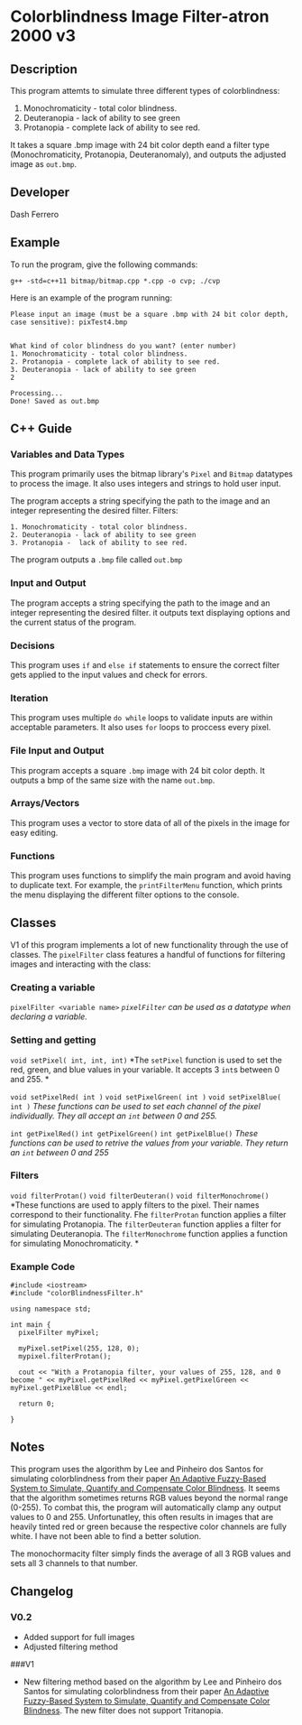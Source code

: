 # Colorblindness Image Filter-atron 2000 v3
## Description

This program attemts to simulate three different types of colorblindness:
  1. Monochromaticity - total color blindness.
  2. Deuteranopia - lack of ability to see green
  3. Protanopia - complete lack of ability to see red.

It takes a square .bmp image with 24 bit color depth eand a filter type (Monochromaticity, Protanopia, Deuteranomaly), and outputs the adjusted image as `out.bmp`.

## Developer

Dash Ferrero

## Example

To run the program, give the following commands:

```
g++ -std=c++11 bitmap/bitmap.cpp *.cpp -o cvp; ./cvp
```

Here is an example of the program running:

```
Please input an image (must be a square .bmp with 24 bit color depth, case sensitive): pixTest4.bmp


What kind of color blindness do you want? (enter number)
1. Monochromaticity - total color blindness.
2. Protanopia - complete lack of ability to see red.
3. Deuteranopia - lack of ability to see green
2

Processing...
Done! Saved as out.bmp
```

## C++ Guide

### Variables and Data Types

This program primarily uses the bitmap library's `Pixel` and `Bitmap` datatypes to process the image. It also uses integers and strings to hold user input.

The program accepts a string specifying the path to the image and an integer representing the desired filter. Filters:
```
1. Monochromaticity - total color blindness.
2. Deuteranopia - lack of ability to see green
3. Protanopia -  lack of ability to see red.
```
The program outputs a `.bmp` file called `out.bmp`

### Input and Output

The program accepts a string specifying the path to the image and an integer representing the desired filter. it outputs text displaying options and the current status of the program.

### Decisions

This program uses `if` and `else if` statements to ensure the correct filter gets applied to the input values and check for errors.

### Iteration

This program uses multiple `do while` loops to validate inputs are within acceptable parameters. It also uses `for` loops to proccess every pixel.

### File Input and Output

This program accepts a square `.bmp` image with 24 bit color depth. It outputs a bmp of the same size with the name `out.bmp`.

### Arrays/Vectors
This program uses a vector to store data of all of the pixels in the image for easy editing.

### Functions
This program uses functions to simplify the main program and avoid having to duplicate text. For example, the `printFilterMenu` function, which prints the menu displaying the different filter options to the console.



## Classes
V1 of this program implements a lot of new functionality through the use of classes. The `pixelFilter` class features a handful of functions for filtering images and interacting with the class:

### Creating a variable 

`pixelFilter <variable name>`
*`pixelFilter` can be used as a datatype when declaring a variable.*

### Setting and getting
`void setPixel( int, int, int)`
*The `setPixel` function is used to set the red, green, and blue values in your variable. It accepts 3 `int`s between 0 and 255. *

`void setPixelRed( int )`
`void setPixelGreen( int )`
`void setPixelBlue( int )`
*These functions can be used to set each channel of the pixel individually. They all accept an `int` between 0 and 255.*

`int getPixelRed()`
`int getPixelGreen()`
`int getPixelBlue()`
*These functions can be used to retrive the values from your variable. They return an `int` between 0 and 255*

### Filters

`void filterProtan()`
`void filterDeuteran()`
`void filterMonochrome()`
*These functions are used to apply filters to the pixel. Their names correspond to their functionality. Fhe `filterProtan` function applies a filter for simulating Protanopia. The `filterDeuteran` function applies a filter for simulating Deuteranopia. The `filterMonochrome` function applies a function for simulating Monochromaticity. *


### Example Code 
```
#include <iostream>
#include "colorBlindnessFilter.h"

using namespace std;

int main {
  pixelFilter myPixel;

  myPixel.setPixel(255, 128, 0);
  mypixel.filterProtan();

  cout << "With a Protanopia filter, your values of 255, 128, and 0 become " << myPixel.getPixelRed << myPixel.getPixelGreen << myPixel.getPixelBlue << endl;

  return 0;

}
```



## Notes
This program uses the algorithm by Lee and Pinheiro dos Santos for simulating colorblindness from their paper [An Adaptive Fuzzy-Based System to Simulate, Quantify and Compensate Color Blindness](https://arxiv.org/pdf/1711.10662.pdf). It seems that the algorithm sometimes returns RGB values beyond the normal range (0-255). To combat this, the program will automatically clamp any output values to 0 and 255. Unfortunatley, this often results in images that are heavily tinted red or green because the respective color channels are fully white. I have not been able to find a better solution.

The monochormacity filter simply finds the average of all 3 RGB values and sets all 3 channels to that number.

## Changelog
### V0.2
* Added support for full images
* Adjusted filtering method

###V1
* New filtering method based on the algorithm by Lee and Pinheiro dos Santos for simulating colorblindness from their paper [An Adaptive Fuzzy-Based System to Simulate, Quantify and Compensate Color Blindness](https://arxiv.org/pdf/1711.10662.pdf). The new filter does not support Tritanopia.
